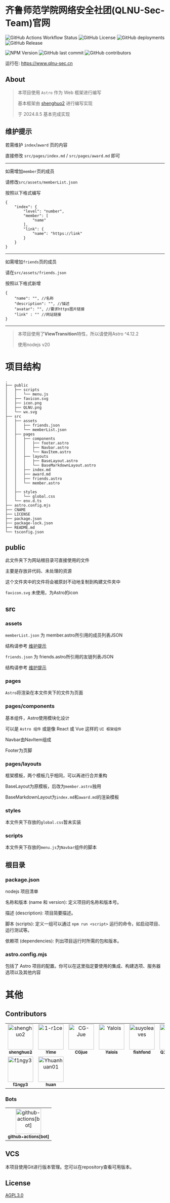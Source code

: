 # 齐鲁师范学院网络安全社团(QLNU-Sec-Team)官网

![GitHub Actions Workflow Status](https://img.shields.io/github/actions/workflow/status/QLNU-Sec-Team/QLNU-Sec-Team.github.io/astro.yml)
![GitHub License](https://img.shields.io/github/license/QLNU-Sec-Team/QLNU-Sec-Team.github.io)
![GitHub deployments](https://img.shields.io/github/deployments/QLNU-Sec-Team/QLNU-Sec-Team.github.io/github-pages)
![GitHub Release](https://img.shields.io/github/v/release/QLNU-Sec-Team/QLNU-Sec-Team.github.io)

![NPM Version](https://img.shields.io/npm/v/astro)
![GitHub last commit](https://img.shields.io/github/last-commit/QLNU-Sec-Team/QLNU-Sec-Team.github.io)
![GitHub contributors](https://img.shields.io/github/contributors-anon/QLNU-Sec-Team/QLNU-Sec-Team.github.io)




运行在: https://www.qlnu-sec.cn

## About

> 本项目使用 `Astro` 作为 Web 框架进行编写
>
> 基本框架由 [shenghuo2](https://github.com/shenghuo2) 进行编写实现
>
> 于 2024.8.5 基本完成实现

## 维护提示

若需维护 `index`/`award` 页的内容

直接修改 `src/pages/index.md` / `src/pages/award.md` 即可

---

如需增加`member`页的成员

请修改`src/assets/memberList.json`

按照以下格式编写

```
{
    "index": {
        "level": "number",
        "member": [
            "name"
        ],
        "link": {
            "name": "https://link"
        }
    }
}
```

---

如需增加`friends`页的成员

请在`src/assets/friends.json`

按照以下格式新增
```
{
    "name": "", //名称
    "description": "", //描述
    "avatar": "", //要求https图片链接
    "link" : "" //网站链接
}
```


---

> 本项目使用了**ViewTransition**特性，所以请使用Astro ^4.12.2
>
> 使用nodejs v20


# 项目结构

```
.
├── public
│   ├── scripts
│   │   └── menu.js
│   ├── favicon.svg
│   ├── icon.png
│   ├── QLNU.png
│   └── wx.svg
├── src
│   ├── assets
│   │   ├── friends.json
│   │   └── memberList.json
│   ├── pages
│   │   ├── components
│   │   │   ├── footer.astro
│   │   │   ├── Navbar.astro
│   │   │   └── NavItem.astro
│   │   ├── layouts
│   │   │   ├── BaseLayout.astro
│   │   │   └── BaseMarkdownLayout.astro
│   │   ├── index.md
│   │   ├── award.md
│   │   ├── friends.astro
│   │   └── member.astro
│   │   
│   ├── styles
│   │   └── global.css
│   └── env.d.ts
├── astro.config.mjs
├── CNAME
├── LICENSE
├── package.json
├── package-lock.json
├── README.md
└── tsconfig.json

```

## public

此文件夹下为网站根目录可直接使用的文件

主要是存放非代码、未处理的资源 

这个文件夹中的文件将会被原封不动地复制到构建文件夹中

`favicon.svg` 未使用，为Astro的icon

## src

### assets

`memberList.json` 为 member.astro所引用的成员列表JSON

结构请参考 [维护提示](#维护提示)

`friends.json` 为 friends.astro所引用的友链列表JSON

结构请参考 [维护提示](#维护提示)


### pages

`Astro`将渲染在本文件夹下的文件为页面

### pages/components

基本组件，Astro使用模块化设计

可以是 `Astro 组件` 或是像 React 或 Vue 这样的 `UI 框架组件`

Navbar由NavItem组成

Footer为页脚

### pages/layouts

框架模板，两个模板几乎相同，可以再进行合并重构

BaseLayout为原模板，后改为`member.astro`独用

BaseMarkdownLayout为`index.md`和`award.md`的渲染模板

### styles

本文件夹下存放的`global.css`暂未实装

### scripts

本文件夹下存放的`menu.js`为`Navbar`组件的脚本

## 根目录

### package.json

nodejs 项目清单

名称和版本 (name 和 version): 定义项目的名称和版本号。

描述 (description): 项目简要描述。

脚本 (scripts): 定义一组可以通过 `npm run <script>` 运行的命令，如启动项目、运行测试等。

依赖项 (dependencies): 列出项目运行时所需的包和版本。

### astro.config.mjs

包括了 Astro 项目的配置。你可以在这里指定要使用的集成、构建选项、服务器选项以及其他内容


# 其他

## Contributors

<!-- readme: shenghuo2,collaborators,contributors -start -->
<table>
	<tbody>
		<tr>
            <td align="center">
                <a href="https://github.com/shenghuo2">
                    <img src="https://avatars.githubusercontent.com/u/69127301?v=4" width="80;" alt="shenghuo2"/>
                    <br />
                    <sub><b>shenghuo2</b></sub>
                </a>
            </td>
            <td align="center">
                <a href="https://github.com/1-r1ce">
                    <img src="https://avatars.githubusercontent.com/u/117970635?v=4" width="80;" alt="1-r1ce"/>
                    <br />
                    <sub><b>Yime</b></sub>
                </a>
            </td>
            <td align="center">
                <a href="https://github.com/CG-Jue">
                    <img src="https://avatars.githubusercontent.com/u/131164348?v=4" width="80;" alt="CG-Jue"/>
                    <br />
                    <sub><b>CGjue</b></sub>
                </a>
            </td>
            <td align="center">
                <a href="https://github.com/Yalois">
                    <img src="https://avatars.githubusercontent.com/u/40634854?v=4" width="80;" alt="Yalois"/>
                    <br />
                    <sub><b>Yalois</b></sub>
                </a>
            </td>
            <td align="center">
                <a href="https://github.com/suyoleaves">
                    <img src="https://avatars.githubusercontent.com/u/69106541?v=4" width="80;" alt="suyoleaves"/>
                    <br />
                    <sub><b>fishfond</b></sub>
                </a>
            </td>
            <td align="center">
                <a href="https://github.com/qingchuana">
                    <img src="https://avatars.githubusercontent.com/u/131779281?v=4" width="80;" alt="qingchuana"/>
                    <br />
                    <sub><b>Q1ngchuan</b></sub>
                </a>
            </td>
		</tr>
		<tr>
            <td align="center">
                <a href="https://github.com/f1ngy3">
                    <img src="https://avatars.githubusercontent.com/u/126939293?v=4" width="80;" alt="f1ngy3"/>
                    <br />
                    <sub><b>f1ngy3</b></sub>
                </a>
            </td>
            <td align="center">
                <a href="https://github.com/Yhuanhuan01">
                    <img src="https://avatars.githubusercontent.com/u/118103563?v=4" width="80;" alt="Yhuanhuan01"/>
                    <br />
                    <sub><b>huan</b></sub>
                </a>
            </td>
		</tr>
	<tbody>
</table>
<!-- readme: shenghuo2,collaborators,contributors -end -->

### Bots

<!-- readme: bots -start -->
<table>
	<tbody>
		<tr>
            <td align="center">
                <a href="https://github.com/github-actions[bot]">
                    <img src="https://avatars.githubusercontent.com/in/15368?v=4" width="80;" alt="github-actions[bot]"/>
                    <br />
                    <sub><b>github-actions[bot]</b></sub>
                </a>
            </td>
		</tr>
	<tbody>
</table>
<!-- readme: bots -end -->

## VCS

本项目使用Git进行版本管理。您可以在repository查看可用版本。

## License

[AGPL3.0](LICENSE)

